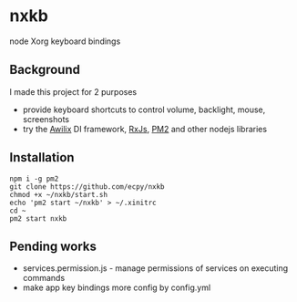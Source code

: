 # nxkb

node Xorg keyboard bindings

## Background
I made this project for 2 purposes
- provide keyboard shortcuts to control volume, backlight, mouse, screenshots
- try the [Awilix](https://github.com/jeffijoe/awilix#readme) DI framework, [RxJs](https://rxjs-dev.firebaseapp.com/), [PM2](http://pm2.keymetrics.io/) and other nodejs libraries

## Installation
```
npm i -g pm2
git clone https://github.com/ecpy/nxkb
chmod +x ~/nxkb/start.sh
echo 'pm2 start ~/nxkb' > ~/.xinitrc
cd ~
pm2 start nxkb
```

## Pending works
- services.permission.js - manage permissions of services on executing commands
- make app key bindings more config by config.yml